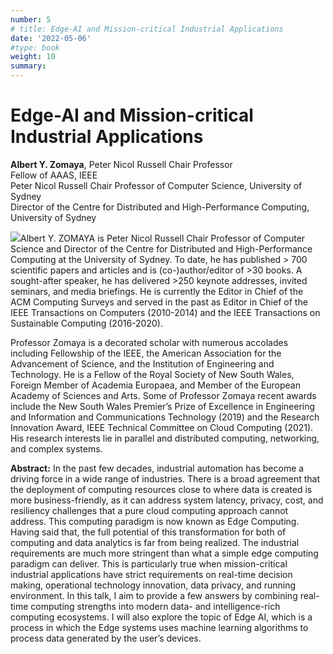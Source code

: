 ```yaml
---
number: 5
# title: Edge-AI and Mission-critical Industrial Applications
date: '2022-05-06'
#type: book
weight: 10
summary:
---
```


# Edge-AI and Mission-critical Industrial Applications

**Albert Y. Zomaya**, Peter Nicol Russell Chair Professor  
Fellow of AAAS, IEEE  
Peter Nicol Russell Chair Professor of Computer Science, University of Sydney   
Director of the Centre for Distributed and High-Performance Computing, University of Sydney

![](../k5.png)Albert Y. ZOMAYA is Peter Nicol Russell Chair Professor of Computer Science and Director of the Centre for Distributed and High-Performance Computing at the University of Sydney. To date, he has published > 700 scientific papers and articles and is (co-)author/editor of >30 books. A sought-after speaker, he has delivered >250 keynote addresses, invited seminars, and media briefings. He is currently the Editor in Chief of the ACM Computing Surveys and served in the past as Editor in Chief of the IEEE Transactions on Computers (2010-2014) and the IEEE Transactions on Sustainable Computing (2016-2020).

Professor Zomaya is a decorated scholar with numerous accolades including Fellowship of the IEEE, the American Association for the Advancement of Science, and the Institution of Engineering and Technology. He is a Fellow of the Royal Society of New South Wales, Foreign Member of Academia Europaea, and Member of the European Academy of Sciences and Arts. Some of Professor Zomaya recent awards include the New South Wales Premier’s Prize of Excellence in Engineering and Information and Communications Technology (2019) and the Research Innovation Award, IEEE Technical Committee on Cloud Computing (2021). His research interests lie in parallel and distributed computing, networking, and complex systems.

**Abstract:** In the past few decades, industrial automation has become a driving force in a wide range of industries. There is a broad agreement that the deployment of computing resources close to where data is created is more business-friendly, as it can address system latency, privacy, cost, and resiliency challenges that a pure cloud computing approach cannot address. This computing paradigm is now known as Edge Computing. Having said that, the full potential of this transformation for both of computing and data analytics is far from being realized. The industrial requirements are much more stringent than what a simple edge computing paradigm can deliver. This is particularly true when mission-critical industrial applications have strict requirements on real-time decision making, operational technology innovation, data privacy, and running environment. In this talk, I aim to provide a few answers by combining real-time computing strengths into modern data- and intelligence-rich computing ecosystems. I will also explore the topic of Edge AI, which is a process in which the Edge systems uses machine learning algorithms to process data generated by the user’s devices. 
